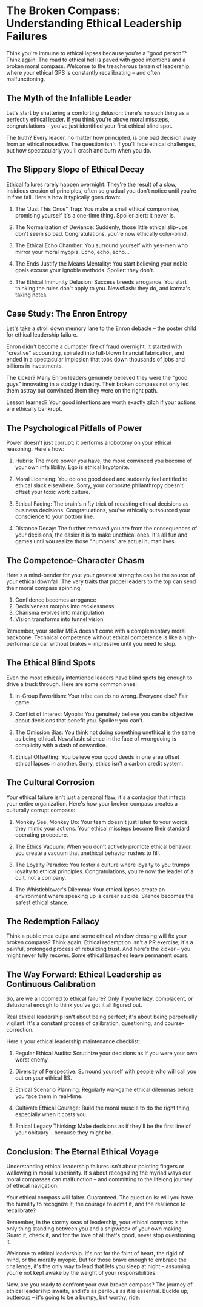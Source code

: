 # The Broken Compass: Understanding Ethical Leadership Failures

<!-- UDVIKL MED: Inkluder afsnit om kognitiv bias i etisk beslutningstagen baseret på Kahneman's arbejde. Se resources/references/theoretical-frameworks.md for detaljer. -->

<!-- UDVIKL MED: Brug prospektteori til at forklare hvorfor ledere tager større etiske risici under pres, særligt når de oplever at være i en "tabsdomæne". -->

Think you're immune to ethical lapses because you're a "good person"? Think again. The road to ethical hell is paved with good intentions and a broken moral compass. Welcome to the treacherous terrain of leadership, where your ethical GPS is constantly recalibrating – and often malfunctioning.

## The Myth of the Infallible Leader

Let's start by shattering a comforting delusion: there's no such thing as a perfectly ethical leader. If you think you're above moral missteps, congratulations – you've just identified your first ethical blind spot. 

The truth? Every leader, no matter how principled, is one bad decision away from an ethical nosedive. The question isn't if you'll face ethical challenges, but how spectacularly you'll crash and burn when you do.

## The Slippery Slope of Ethical Decay

<!-- UDVIKL MED: Inddrag litteratur om "normalization of deviance" fra Diane Vaughan's arbejde om Challenger-ulykken. -->

Ethical failures rarely happen overnight. They're the result of a slow, insidious erosion of principles, often so gradual you don't notice until you're in free fall. Here's how it typically goes down:

1. The "Just This Once" Trap: You make a small ethical compromise, promising yourself it's a one-time thing. Spoiler alert: it never is.

2. The Normalization of Deviance: Suddenly, those little ethical slip-ups don't seem so bad. Congratulations, you're now ethically color-blind.

3. The Ethical Echo Chamber: You surround yourself with yes-men who mirror your moral myopia. Echo, echo, echo...

4. The Ends Justify the Means Mentality: You start believing your noble goals excuse your ignoble methods. Spoiler: they don't.

5. The Ethical Immunity Delusion: Success breeds arrogance. You start thinking the rules don't apply to you. Newsflash: they do, and karma's taking notes.

## Case Study: The Enron Entropy

<!-- UDVIKL MED: Udvid dette afsnit med mere detaljeret analyse af Enron-casen baseret på "The Smartest Guys in the Room" bogen. Fokuser på hvordan "groupthink" og "social proof" bidrog til normaliseringen af uetisk adfærd. -->

Let's take a stroll down memory lane to the Enron debacle – the poster child for ethical leadership failure. 

Enron didn't become a dumpster fire of fraud overnight. It started with "creative" accounting, spiraled into full-blown financial fabrication, and ended in a spectacular implosion that took down thousands of jobs and billions in investments.

The kicker? Many Enron leaders genuinely believed they were the "good guys" innovating in a stodgy industry. Their broken compass not only led them astray but convinced them they were on the right path.

Lesson learned? Your good intentions are worth exactly zilch if your actions are ethically bankrupt.

## The Psychological Pitfalls of Power

<!-- UDVIKL MED: Inddrag forskning om hvordan magt påvirker etisk beslutningstagen fra Dacher Keltner og andre. Henvisning til "The Power Paradox" vil være relevant her. -->

Power doesn't just corrupt; it performs a lobotomy on your ethical reasoning. Here's how:

1. Hubris: The more power you have, the more convinced you become of your own infallibility. Ego is ethical kryptonite.

2. Moral Licensing: You do one good deed and suddenly feel entitled to ethical slack elsewhere. Sorry, your corporate philanthropy doesn't offset your toxic work culture.

3. Ethical Fading: The brain's nifty trick of recasting ethical decisions as business decisions. Congratulations, you've ethically outsourced your conscience to your bottom line.

4. Distance Decay: The further removed you are from the consequences of your decisions, the easier it is to make unethical ones. It's all fun and games until you realize those "numbers" are actual human lives.

## The Competence-Character Chasm

<!-- UDVIKL MED: Inddrag "sunk cost fallacy" litteratur her for at forklare hvorfor ledere fortsætter på en uetisk kurs, selv når de indser problemer. Se resources/references/theoretical-frameworks.md -->

Here's a mind-bender for you: your greatest strengths can be the source of your ethical downfall. The very traits that propel leaders to the top can send their moral compass spinning:

1. Confidence becomes arrogance
2. Decisiveness morphs into recklessness
3. Charisma evolves into manipulation
4. Vision transforms into tunnel vision

Remember, your stellar MBA doesn't come with a complementary moral backbone. Technical competence without ethical competence is like a high-performance car without brakes – impressive until you need to stop.

## The Ethical Blind Spots

<!-- UDVIKL MED: Inddrag "bounded rationality" (Herbert Simon) for at forklare hvorfor perfekt etisk ræsonnement er umuligt i komplekse situationer. -->

Even the most ethically intentioned leaders have blind spots big enough to drive a truck through. Here are some common ones:

1. In-Group Favoritism: Your tribe can do no wrong. Everyone else? Fair game.

2. Conflict of Interest Myopia: You genuinely believe you can be objective about decisions that benefit you. Spoiler: you can't.

3. The Omission Bias: You think not doing something unethical is the same as being ethical. Newsflash: silence in the face of wrongdoing is complicity with a dash of cowardice.

4. Ethical Offsetting: You believe your good deeds in one area offset ethical lapses in another. Sorry, ethics isn't a carbon credit system.

## The Cultural Corrosion

<!-- UDVIKL MED: Inddrag Irving Janis' "Groupthink" teori for at forklare hvordan organisationskulturer normaliserer uetisk adfærd. -->

Your ethical failure isn't just a personal flaw; it's a contagion that infects your entire organization. Here's how your broken compass creates a culturally corrupt compass:

1. Monkey See, Monkey Do: Your team doesn't just listen to your words; they mimic your actions. Your ethical missteps become their standard operating procedure.

2. The Ethics Vacuum: When you don't actively promote ethical behavior, you create a vacuum that unethical behavior rushes to fill.

3. The Loyalty Paradox: You foster a culture where loyalty to you trumps loyalty to ethical principles. Congratulations, you're now the leader of a cult, not a company.

4. The Whistleblower's Dilemma: Your ethical lapses create an environment where speaking up is career suicide. Silence becomes the safest ethical stance.

## The Redemption Fallacy

<!-- UDVIKL MED: Indflet "fangernes dilemma" fra spilteori for at illustrere tillidsopbygnings-dynamikken. Se resources/references/theoretical-frameworks.md -->

Think a public mea culpa and some ethical window dressing will fix your broken compass? Think again. Ethical redemption isn't a PR exercise; it's a painful, prolonged process of rebuilding trust. And here's the kicker – you might never fully recover. Some ethical breaches leave permanent scars.

## The Way Forward: Ethical Leadership as Continuous Calibration

<!-- UDVIKL MED: Inddrag Robert Axelrod's arbejde om "Evolution of Cooperation" for at forklare, hvordan konsistent etisk adfærd bygger tillid over tid. -->

So, are we all doomed to ethical failure? Only if you're lazy, complacent, or delusional enough to think you've got it all figured out.

Real ethical leadership isn't about being perfect; it's about being perpetually vigilant. It's a constant process of calibration, questioning, and course-correction. 

Here's your ethical leadership maintenance checklist:

1. Regular Ethical Audits: Scrutinize your decisions as if you were your own worst enemy.

2. Diversity of Perspective: Surround yourself with people who will call you out on your ethical BS.

3. Ethical Scenario Planning: Regularly war-game ethical dilemmas before you face them in real-time.

4. Cultivate Ethical Courage: Build the moral muscle to do the right thing, especially when it costs you.

5. Ethical Legacy Thinking: Make decisions as if they'll be the first line of your obituary – because they might be.

## Conclusion: The Eternal Ethical Voyage

Understanding ethical leadership failures isn't about pointing fingers or wallowing in moral superiority. It's about recognizing the myriad ways our moral compasses can malfunction – and committing to the lifelong journey of ethical navigation.

Your ethical compass will falter. Guaranteed. The question is: will you have the humility to recognize it, the courage to admit it, and the resilience to recalibrate?

Remember, in the stormy seas of leadership, your ethical compass is the only thing standing between you and a shipwreck of your own making. Guard it, check it, and for the love of all that's good, never stop questioning it.

Welcome to ethical leadership. It's not for the faint of heart, the rigid of mind, or the morally myopic. But for those brave enough to embrace the challenge, it's the only way to lead that lets you sleep at night – assuming you're not kept awake by the weight of your responsibilities.

Now, are you ready to confront your own broken compass? The journey of ethical leadership awaits, and it's as perilous as it is essential. Buckle up, buttercup – it's going to be a bumpy, but worthy, ride.
